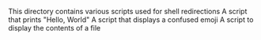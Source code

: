 This directory contains various scripts used for shell redirections
A script that prints "Hello, World"
A script that displays a confused emoji
A script to display the contents of a file
